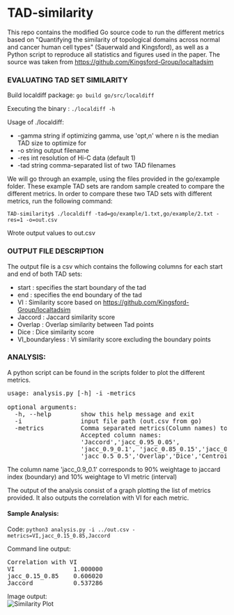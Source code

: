 # TAD-similarity

This repo contains the modified Go source code to run the different metrics based on "Quantifying the similarity of topological domains across normal and cancer human cell types" (Sauerwald and Kingsford), as well as a Python script to reproduce all statistics and figures used in the paper.
The source was taken from https://github.com/Kingsford-Group/localtadsim 

### EVALUATING TAD SET SIMILARITY

Build localdiff package: `go build go/src/localdiff`

Executing the binary : `./localdiff -h`

Usage of ./localdiff:
  * -gamma string
    	 if optimizing gamma, use 'opt,n' where n is the median TAD size to optimize for
  * -o string
     output filename
  * -res int
       resolution of Hi-C data (default 1)
  * -tad string
       comma-separated list of two TAD filenames


We will go through an example, using the files provided in the go/example folder. These example TAD sets are random sample created to compare the different metrics. In order to compare these two TAD sets with different metrics, run the following command:

`TAD-similarity$ ./localdiff -tad=go/example/1.txt,go/example/2.txt -res=1 -o=out.csv`

Wrote output values to out.csv

### OUTPUT FILE DESCRIPTION
The output file is a csv which contains the following columns for each start and end of both TAD sets:
  * start : specifies the start boundary of the tad
  * end : specifies the end boundary of the tad
  * VI : Similarity score based on https://github.com/Kingsford-Group/localtadsim 
  * Jaccord : Jaccard similarity score
  * Overlap : Overlap similarity between Tad points
  * Dice : Dice similarity score
  * VI_boundaryless : VI similarity score excluding the boundary points


### ANALYSIS:

A python script can be found in the scripts folder to plot the different metrics.
<br>
<pre>usage: analysis.py [-h] -i -metrics

optional arguments:
  -h, --help        show this help message and exit
  -i                input file path (out.csv from go)
  -metrics          Comma separated metrics(Column names) to compare |
                    Accepted column names: 
                    'Jaccord','jacc_0.95_0.05',
                    'jacc_0.9_0.1', 'jacc_0.85_0.15','jacc_0.15_0.85',
                    'jacc_0.5_0.5','Overlap','Dice','CentroidDistance'
</pre>

The column name 'jacc_0.9_0.1' corresponds to 90% weightage to jaccard index (boundary) and 10% weightage to VI metric (interval)

The output of the analysis consist of a graph plotting the list of metrics provided. It also outputs the correlation with VI for each metric.

#### Sample Analysis:

Code: `python3 analysis.py -i ../out.csv -metrics=VI,jacc_0.15_0.85,Jaccord`

Command line output:
<pre>
Correlation with VI
VI                1.000000
jacc_0.15_0.85    0.606020
Jaccord           0.537286
</pre>
Image output: <br>
![Similarity Plot](https://user-images.githubusercontent.com/45582545/49527838-b91d2f00-f880-11e8-93db-66702f8d2bab.png)
